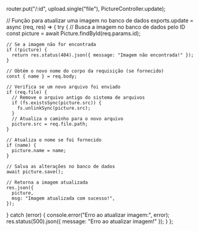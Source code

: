 router.put("/:id", upload.single("file"), PictureController.update);

// Função para atualizar uma imagem no banco de dados
exports.update = async (req, res) => {
try {
// Busca a imagem no banco de dados pelo ID
const picture = await Picture.findById(req.params.id);

    // Se a imagem não for encontrada
    if (!picture) {
      return res.status(404).json({ message: "Imagem não encontrada!" });
    }

    // Obtém o novo nome do corpo da requisição (se fornecido)
    const { name } = req.body;

    // Verifica se um novo arquivo foi enviado
    if (req.file) {
      // Remove o arquivo antigo do sistema de arquivos
      if (fs.existsSync(picture.src)) {
        fs.unlinkSync(picture.src);
      }
      // Atualiza o caminho para o novo arquivo
      picture.src = req.file.path;
    }

    // Atualiza o nome se foi fornecido
    if (name) {
      picture.name = name;
    }

    // Salva as alterações no banco de dados
    await picture.save();

    // Retorna a imagem atualizada
    res.json({
      picture,
      msg: "Imagem atualizada com sucesso!",
    });

} catch (error) {
console.error("Erro ao atualizar imagem:", error);
res.status(500).json({ message: "Erro ao atualizar imagem!" });
}
};
